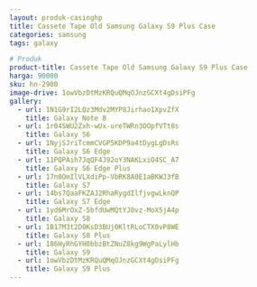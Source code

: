 ```yaml
---
layout: produk-casinghp
title: Cassete Tape Old Samsung Galaxy S9 Plus Case
categories: samsung
tags: galaxy

# Produk
product-title: Cassete Tape Old Samsung Galaxy S9 Plus Case
harga: 90000
sku: hn-2900
image-drive: 1owVbzDtMzKRQuQMqOJnzGCXt4gDsiPFg
gallery:
  - url: 1N1G9rI2LQz3Mdv2MYP8Jirhao1XpvZfX
    title: Galaxy Note 8
  - url: 1r04SWU2Zxh-wUx-ureTWRn3OOpfVTt8s
    title: Galaxy S6
  - url: 1NyjSJriTcmmCVGP5KDP9a4tDygLgDsRs
    title: Galaxy S6 Edge
  - url: 11PQPAih7JqQF4J92oY3NAKLxiO4SC_A7
    title: Galaxy S6 Edge Plus
  - url: 17n0OmIlVLXdiPp-VbRK8A0E1aBKWJ3fB
    title: Galaxy S7
  - url: 14bs7QaaFKZAJ2RhaRygdIlfjvgwLknQP
    title: Galaxy S7 Edge
  - url: 1yd6MrOxZ-5bfdUwMQtYJ0vz-MoX5jA4p
    title: Galaxy S8
  - url: 1B17M3t2D0KsD3BUj0KltRLoCTX0vP8WE
    title: Galaxy S8 Plus
  - url: 186HyRhGYH0bbzBtZNuZ8kg9WgPaLylHb
    title: Galaxy S9
  - url: 1owVbzDtMzKRQuQMqOJnzGCXt4gDsiPFg
    title: Galaxy S9 Plus
---
```

